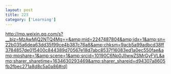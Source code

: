 ```yaml
---
layout: post
title: 223
category: ['Learning']
---
```


http://mp.weixin.qq.com/s?__biz=MzAwMjQ2NTQ4Mg==&amp;mid=2247487804&amp;idx=1&amp;sn=22b035a6dea63dd35f99ce4b387c76a8&amp;chksm=9acb5a99adbcd38ff3784857de015400c844389d70567e18d7abc8537f16083ed1a0ec550fae&amp;mpshare=1&amp;scene=1&amp;srcid=10190C6Np0JIlwwZSMrGyFVL&amp;sharer_sharetime=1634630293469&amp;sharer_shareid=d94307a8605fb2fbec271a8d8c5a0a86#rd]


